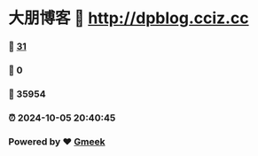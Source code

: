 # 大朋博客 :link: http://dpblog.cciz.cc 
### :page_facing_up: [31](http://dpblog.cciz.cc/tag.html) 
### :speech_balloon: 0 
### :hibiscus: 35954 
### :alarm_clock: 2024-10-05 20:40:45 
### Powered by :heart: [Gmeek](https://github.com/Meekdai/Gmeek)
